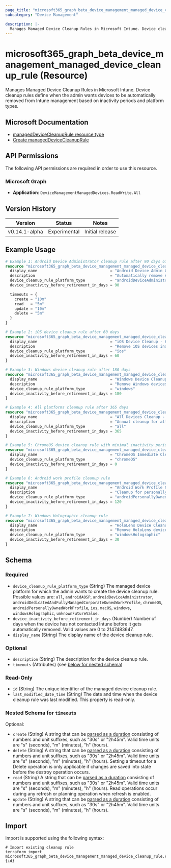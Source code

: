 ```yaml
---
page_title: "microsoft365_graph_beta_device_management_managed_device_cleanup_rule Resource - terraform-provider-microsoft365"
subcategory: "Device Management"

description: |-
  Manages Managed Device Cleanup Rules in Microsoft Intune. Device cleanup rules define when the admin wants devices to be automatically removed from Intune management based on inactivity periods and platform types.
---
```


# microsoft365_graph_beta_device_management_managed_device_cleanup_rule (Resource)

Manages Managed Device Cleanup Rules in Microsoft Intune. Device cleanup rules define when the admin wants devices to be automatically removed from Intune management based on inactivity periods and platform types.

## Microsoft Documentation

- [managedDeviceCleanupRule resource type](https://learn.microsoft.com/en-us/graph/api/resources/intune-devices-manageddevicecleanuprule?view=graph-rest-beta)
- [Create managedDeviceCleanupRule](https://learn.microsoft.com/en-us/graph/api/intune-devices-manageddevicecleanuprule-create?view=graph-rest-beta)

## API Permissions

The following API permissions are required in order to use this resource.

### Microsoft Graph

- **Application**: `DeviceManagementManagedDevices.ReadWrite.All`

## Version History

| Version | Status | Notes |
|---------|--------|-------|
| v0.14.1-alpha | Experimental | Initial release |

## Example Usage

```terraform
# Example 1: Android Device Administrator cleanup rule after 90 days of inactivity
resource "microsoft365_graph_beta_device_management_managed_device_cleanup_rule" "android_da_cleanup" {
  display_name                                = "Android Device Admin Cleanup - 90 Days"
  description                                 = "Automatically remove Android Device Administrator devices that haven't contacted Intune for 90 days"
  device_cleanup_rule_platform_type           = "androidDeviceAdministrator"
  device_inactivity_before_retirement_in_days = 90

  timeouts = {
    create = "10m"
    read   = "5m"
    update = "10m"
    delete = "5m"
  }
}

# Example 2: iOS device cleanup rule after 60 days
resource "microsoft365_graph_beta_device_management_managed_device_cleanup_rule" "ios_cleanup" {
  display_name                                = "iOS Device Cleanup - 60 Days"
  description                                 = "Remove iOS devices inactive for 60 days"
  device_cleanup_rule_platform_type           = "ios"
  device_inactivity_before_retirement_in_days = 60
}

# Example 3: Windows device cleanup rule after 180 days
resource "microsoft365_graph_beta_device_management_managed_device_cleanup_rule" "windows_cleanup" {
  display_name                                = "Windows Device Cleanup - 180 Days"
  description                                 = "Remove Windows devices that haven't synced for 6 months"
  device_cleanup_rule_platform_type           = "windows"
  device_inactivity_before_retirement_in_days = 180
}

# Example 4: All platforms cleanup rule after 365 days
resource "microsoft365_graph_beta_device_management_managed_device_cleanup_rule" "all_platforms_cleanup" {
  display_name                                = "All Devices Cleanup - 1 Year"
  description                                 = "Annual cleanup for all device types"
  device_cleanup_rule_platform_type           = "all"
  device_inactivity_before_retirement_in_days = 365
}

# Example 5: ChromeOS device cleanup rule with minimal inactivity period
resource "microsoft365_graph_beta_device_management_managed_device_cleanup_rule" "chromeos_immediate" {
  display_name                                = "ChromeOS Immediate Cleanup"
  device_cleanup_rule_platform_type           = "chromeOS"
  device_inactivity_before_retirement_in_days = 0
}

# Example 6: Android work profile cleanup rule
resource "microsoft365_graph_beta_device_management_managed_device_cleanup_rule" "android_work_profile" {
  display_name                                = "Android Work Profile Cleanup"
  description                                 = "Cleanup for personally owned devices with work profiles"
  device_cleanup_rule_platform_type           = "androidPersonallyOwnedWorkProfile"
  device_inactivity_before_retirement_in_days = 120
}

# Example 7: Windows Holographic cleanup rule
resource "microsoft365_graph_beta_device_management_managed_device_cleanup_rule" "hololens_cleanup" {
  display_name                                = "HoloLens Device Cleanup"
  description                                 = "Remove HoloLens devices after extended inactivity"
  device_cleanup_rule_platform_type           = "windowsHolographic"
  device_inactivity_before_retirement_in_days = 30
}
```

<!-- schema generated by tfplugindocs -->
## Schema

### Required

- `device_cleanup_rule_platform_type` (String) The managed device platform for which the admin wants to create the device cleanup rule. Possible values are: `all`, `androidAOSP`, `androidDeviceAdministrator`, `androidDedicatedAndFullyManagedCorporateOwnedWorkProfile`, `chromeOS`, `androidPersonallyOwnedWorkProfile`, `ios`, `macOS`, `windows`, `windowsHolographic`, `unknownFutureValue`.
- `device_inactivity_before_retirement_in_days` (Number) Number of days when the device has not contacted Intune before it gets automatically removed. Valid values are 0 to 2147483647.
- `display_name` (String) The display name of the device cleanup rule.

### Optional

- `description` (String) The description for the device cleanup rule.
- `timeouts` (Attributes) (see [below for nested schema](#nestedatt--timeouts))

### Read-Only

- `id` (String) The unique identifier of the managed device cleanup rule.
- `last_modified_date_time` (String) The date and time when the device cleanup rule was last modified. This property is read-only.

<a id="nestedatt--timeouts"></a>
### Nested Schema for `timeouts`

Optional:

- `create` (String) A string that can be [parsed as a duration](https://pkg.go.dev/time#ParseDuration) consisting of numbers and unit suffixes, such as "30s" or "2h45m". Valid time units are "s" (seconds), "m" (minutes), "h" (hours).
- `delete` (String) A string that can be [parsed as a duration](https://pkg.go.dev/time#ParseDuration) consisting of numbers and unit suffixes, such as "30s" or "2h45m". Valid time units are "s" (seconds), "m" (minutes), "h" (hours). Setting a timeout for a Delete operation is only applicable if changes are saved into state before the destroy operation occurs.
- `read` (String) A string that can be [parsed as a duration](https://pkg.go.dev/time#ParseDuration) consisting of numbers and unit suffixes, such as "30s" or "2h45m". Valid time units are "s" (seconds), "m" (minutes), "h" (hours). Read operations occur during any refresh or planning operation when refresh is enabled.
- `update` (String) A string that can be [parsed as a duration](https://pkg.go.dev/time#ParseDuration) consisting of numbers and unit suffixes, such as "30s" or "2h45m". Valid time units are "s" (seconds), "m" (minutes), "h" (hours).

## Import

Import is supported using the following syntax:

```shell
# Import existing cleanup rule
terraform import microsoft365_graph_beta_device_management_managed_device_cleanup_rule.example {id}
```